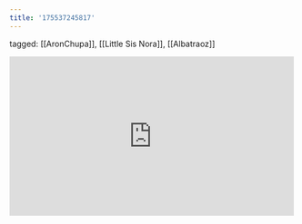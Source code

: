 ```yaml
---
title: '175537245817'
---
```

tagged: [[AronChupa]], [[Little Sis Nora]], [[Albatraoz]]
<iframe allow="accelerometer; autoplay; clipboard-write; encrypted-media; gyroscope; picture-in-picture" allowfullscreen="" frameborder="0" height="281" id="youtube_iframe" src="https://www.youtube.com/embed/Zokn4WDPcHE?feature=oembed&amp;enablejsapi=1&amp;origin=https://safe.txmblr.com&amp;wmode=opaque" width="500"></iframe>